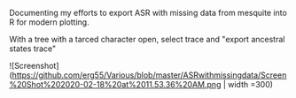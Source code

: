 Documenting my efforts to export ASR with missing data from mesquite into R for modern plotting. 

With a tree with a tarced character open, select trace and "export ancestral states trace"


![Screenshot](https://github.com/erg55/Various/blob/master/ASRwithmissingdata/Screen%20Shot%202020-02-18%20at%2011.53.36%20AM.png | width =300)
